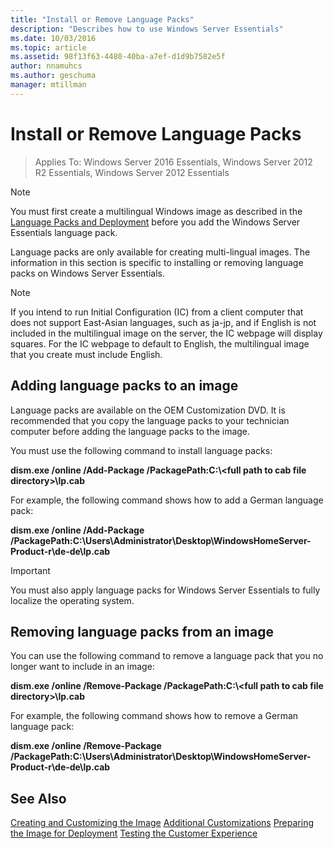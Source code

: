 ```yaml
---
title: "Install or Remove Language Packs"
description: "Describes how to use Windows Server Essentials"
ms.date: 10/03/2016
ms.topic: article
ms.assetid: 98f13f63-4480-40ba-a7ef-d1d9b7582e5f
author: nnamuhcs
ms.author: geschuma
manager: mtillman
---
```


# Install or Remove Language Packs

>Applies To: Windows Server 2016 Essentials, Windows Server 2012 R2 Essentials, Windows Server 2012 Essentials

> [!NOTE]
>  You must first create a multilingual Windows image as described in the [Language Packs and Deployment](/previous-versions/windows/it-pro/windows-8.1-and-8/hh824829(v=win.10)) before you add the  Windows Server Essentials language pack.

 Language packs are only available for creating multi-lingual images. The information in this section is specific to installing or removing language packs on  Windows Server Essentials.

> [!NOTE]
>  If you intend to run Initial Configuration (IC) from a client computer that does not support East-Asian languages, such as ja-jp, and if English is not included in the multilingual image on the server, the IC webpage will display squares. For the IC webpage to default to English, the multilingual image that you create must include English.

## Adding language packs to an image
 Language packs are available on the OEM Customization DVD. It is recommended that you copy the language packs to your technician computer before adding the language packs to the image.

 You must use the following command to install language packs:

 **dism.exe /online /Add-Package /PackagePath:C:\\<full path to cab file directory\>\lp.cab**

 For example, the following command shows how to add a German language pack:

 **dism.exe /online /Add-Package /PackagePath:C:\Users\Administrator\Desktop\WindowsHomeServer-Product-r\de-de\lp.cab**

> [!IMPORTANT]
>  You must also apply language packs for  Windows Server Essentials to fully localize the operating system.

## Removing language packs from an image
 You can use the following command to remove a language pack that you no longer want to include in an image:

 **dism.exe /online /Remove-Package /PackagePath:C:\\<full path to cab file directory\>\lp.cab**

 For example, the following command shows how to remove a German language pack:

 **dism.exe /online /Remove-Package /PackagePath:C:\Users\Administrator\Desktop\WindowsHomeServer-Product-r\de-de\lp.cab**

## See Also

 [Creating and Customizing the Image](Creating-and-Customizing-the-Image.md)
 [Additional Customizations](Additional-Customizations.md)
 [Preparing the Image for Deployment](Preparing-the-Image-for-Deployment.md)
 [Testing the Customer Experience](Testing-the-Customer-Experience.md)